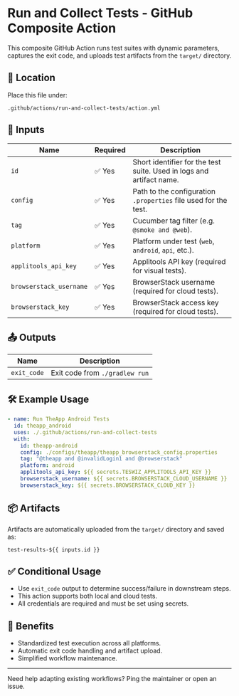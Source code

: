 # Run and Collect Tests - GitHub Composite Action

This composite GitHub Action runs test suites with dynamic parameters, captures the exit code, and uploads test artifacts from the `target/` directory.

## 📁 Location

Place this file under:

```
.github/actions/run-and-collect-tests/action.yml
```

## 🧩 Inputs

| Name                    | Required | Description                                                          |
| ----------------------- | -------- | -------------------------------------------------------------------- |
| `id`                    | ✅ Yes    | Short identifier for the test suite. Used in logs and artifact name. |
| `config`                | ✅ Yes    | Path to the configuration `.properties` file used for the test.      |
| `tag`                   | ✅ Yes    | Cucumber tag filter (e.g. `@smoke and @web`).                        |
| `platform`              | ✅ Yes    | Platform under test (`web`, `android`, `api`, etc.).                 |
| `applitools_api_key`    | ✅ Yes    | Applitools API key (required for visual tests).                      |
| `browserstack_username` | ✅ Yes    | BrowserStack username (required for cloud tests).                    |
| `browserstack_key`      | ✅ Yes    | BrowserStack access key (required for cloud tests).                  |

## 📤 Outputs

| Name        | Description                    |
| ----------- | ------------------------------ |
| `exit_code` | Exit code from `./gradlew run` |

## 🛠️ Example Usage

```yaml
- name: Run TheApp Android Tests
  id: theapp_android
  uses: ./.github/actions/run-and-collect-tests
  with:
    id: theapp-android
    config: ./configs/theapp/theapp_browserstack_config.properties
    tag: "@theapp and @invalidLogin1 and @browserstack"
    platform: android
    applitools_api_key: ${{ secrets.TESWIZ_APPLITOOLS_API_KEY }}
    browserstack_username: ${{ secrets.BROWSERSTACK_CLOUD_USERNAME }}
    browserstack_key: ${{ secrets.BROWSERSTACK_CLOUD_KEY }}
```

## 📦 Artifacts

Artifacts are automatically uploaded from the `target/` directory and saved as:

```
test-results-${{ inputs.id }}
```

## ✅ Conditional Usage

- Use `exit_code` output to determine success/failure in downstream steps.
- This action supports both local and cloud tests.
- All credentials are required and must be set using secrets.

## 🚀 Benefits

- Standardized test execution across all platforms.
- Automatic exit code handling and artifact upload.
- Simplified workflow maintenance.

---

Need help adapting existing workflows? Ping the maintainer or open an issue.